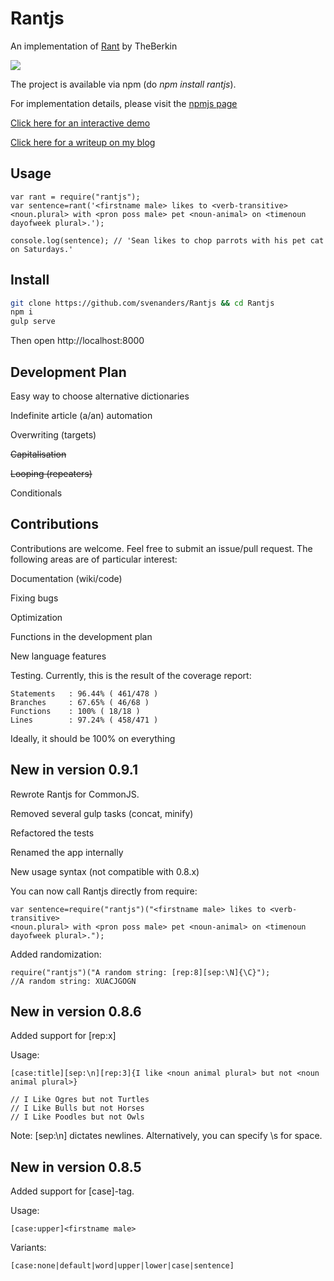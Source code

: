 # Rantjs

An implementation of [Rant][1] by TheBerkin

<img src="http://res.cloudinary.com/sven-anders-robbestad/image/upload/c_scale,w_350/v1418975366/rantjs_0.8.4.png">

The project is available via npm (do _npm install rantjs_). 

For implementation details, please visit the [npmjs page][3]

[Click here for an interactive demo][2]

[Click here for a writeup on my blog][4]

## Usage

    var rant = require("rantjs");
    var sentence=rant('<firstname male> likes to <verb-transitive> <noun.plural> with <pron poss male> pet <noun-animal> on <timenoun dayofweek plural>.');

    console.log(sentence); // 'Sean likes to chop parrots with his pet cat on Saturdays.'

## Install

```bash
git clone https://github.com/svenanders/Rantjs && cd Rantjs
npm i
gulp serve
```
Then open http://localhost:8000

## Development Plan

Easy way to choose alternative dictionaries

Indefinite article (a/an) automation

Overwriting (targets)

~~Capitalisation~~

~~Looping (repeaters)~~

Conditionals

## Contributions

Contributions are welcome. Feel free to submit an issue/pull request. The following areas are
of particular interest:

Documentation (wiki/code)

Fixing bugs

Optimization

Functions in the development plan

New language features

Testing. Currently, this is the result of the coverage report:

    Statements   : 96.44% ( 461/478 )
    Branches     : 67.65% ( 46/68 )
    Functions    : 100% ( 18/18 )
    Lines        : 97.24% ( 458/471 )

Ideally, it should be 100% on everything

## New in version 0.9.1

  Rewrote Rantjs for CommonJS. 
  
  Removed several gulp tasks (concat, minify)
 
  Refactored the tests
 
  Renamed the app internally
 
  New usage syntax (not compatible with 0.8.x)
 
  You can now call Rantjs directly from require:
  
    var sentence=require("rantjs")("<firstname male> likes to <verb-transitive> 
    <noun.plural> with <pron poss male> pet <noun-animal> on <timenoun dayofweek plural>.");
 
  Added randomization:
  
    require("rantjs")("A random string: [rep:8][sep:\N]{\C}");
    //A random string: XUACJGOGN

## New in version 0.8.6

  Added support for [rep:x]

  Usage:

    [case:title][sep:\n][rep:3]{I like <noun animal plural> but not <noun animal plural>}

    // I Like Ogres but not Turtles
    // I Like Bulls but not Horses
    // I Like Poodles but not Owls

   Note: [sep:\n] dictates newlines. Alternatively, you can specify \s for space.

## New in version 0.8.5

  Added support for [case]-tag.

  Usage:

    [case:upper]<firstname male>

  Variants:

    [case:none|default|word|upper|lower|case|sentence]



[1]: https://github.com/TheBerkin/Rant
[2]: https://rantjs.herokuapp.com/
[3]: https://www.npmjs.com/package/rantjs
[4]: http://www.robbestad.com/blog/procedurally-generated-text-with-rantjs
